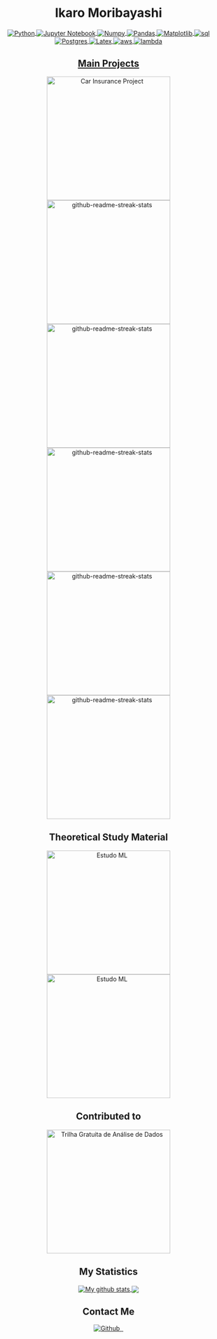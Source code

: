 <div align="center">
    <h1 style="font-weight: bold;">Ikaro Moribayashi</h1>
</div>

<div align="center">
  <a href="https://github-readme-stats.vercel.app/api?username=ikaromm&show_icons=true&theme=dracula&count_private=true"> 
</div>

<div align="center">
  <img align="center" alt="Python" src="https://img.shields.io/badge/Python-14354C?style=for-the-badge&logo=python&logoColor=white" />
  <img align="center" alt="Jupyter Notebook" src="https://img.shields.io/badge/jupyter-%23FA0F00.svg?style=for-the-badge&logo=jupyter&logoColor=white" />
  <img align="center" alt="Numpy" src="https://img.shields.io/badge/numpy-%23013243.svg?style=for-the-badge&logo=numpy&logoColor=white" />
  <img align="center" alt="Pandas" src="https://img.shields.io/badge/pandas-%23150458.svg?style=for-the-badge&logo=pandas&logoColor=white" />
  <img align="center" alt="Matplotlib" src="https://img.shields.io/badge/Matplotlib-%23ffffff.svg?style=for-the-badge&logo=Matplotlib&logoColor=black" />
  <img align="center" alt="sql" src="https://img.shields.io/badge/MySQL-4479A1.svg?style=for-the-badge&logo=MySQL&logoColor=white" />
  <img align="center" alt="Postgres" src="https://img.shields.io/badge/postgres-%23316192.svg?style=for-the-badge&logo=postgresql&logoColor=white" />
  <img align="center" alt="Latex" src="https://img.shields.io/badge/LaTeX-008080.svg?style=for-the-badge&logo=LaTeX&logoColor=white" />
  <img align="center" alt="aws" src="https://img.shields.io/badge/Amazon%20AWS-232F3E.svg?style=for-the-badge&logo=Amazon-AWS&logoColor=white" />
  <img align="center" alt="lambda" src="https://img.shields.io/badge/AWS%20Lambda-FF9900.svg?style=for-the-badge&logo=AWS-Lambda&logoColor=white" />
</div>

  <div align="center">
    <h2 style="font-weight: bold;">Main Projects</h2>
</div>
<div align="center">
        <a href="https://github.com/ikaromm/Car-Insurance-Project">
        <img width="282" src="https://denvercoder1-github-readme-stats.vercel.app/api/pin/?username=ikaromm&repo=Car-Insurance-Project&theme=dark&hide_border=true" alt="Car Insurance Project">
    </a>
    <a href="https://github.com/ikaromm/HS_Airbnb_Rio">
        <img width="282"
            src="https://denvercoder1-github-readme-stats.vercel.app/api/pin/?username=ikaromm&repo=HS_Airbnb_Rio&theme=dark&hide_border=true"
            alt="github-readme-streak-stats">
        </a>
    <div align="center">
        <a href="https://github.com/ikaromm/stonks_analytics_scraper">
        <img width="282"
            src="https://denvercoder1-github-readme-stats.vercel.app/api/pin/?username=ikaromm&repo=stonks_analytics_scraper&theme=dark&hide_border=true"
            alt="github-readme-streak-stats">
        </a>
        <a href="https://github.com/ikaromm/stonks_analytics_analysis_ML">
        <img width="282"
            src="https://denvercoder1-github-readme-stats.vercel.app/api/pin/?username=ikaromm&repo=stonks_analytics_analysis_ML&theme=dark&hide_border=true"
            alt="github-readme-streak-stats">
        </a>
    <div align="center">
            <a href="https://github.com/ikaromm/Graficos-TCC-Stratiomyidae">
        <img width="282"
            src="https://denvercoder1-github-readme-stats.vercel.app/api/pin/?username=ikaromm&repo=Graficos-TCC-Stratiomyidae&theme=dark&hide_border=true"
            alt="github-readme-streak-stats">
    </a>
    <a href="https://github.com/ikaromm/OLD_Stonks-Analitycs">
        <img width="282"
            src="https://denvercoder1-github-readme-stats.vercel.app/api/pin/?username=ikaromm&repo=OLD_Stonks-Analitycs&theme=dark&hide_border=true"
            alt="github-readme-streak-stats">
   </a>  
</div>

## Theoretical Study Material
<div align="center">
    <a href="https://github.com/ikaromm/ML_Study">
        <img width="282" src="https://denvercoder1-github-readme-stats.vercel.app/api/pin/?username=ikaromm&repo=ML_Study&theme=dark&hide_border=true" alt="Estudo ML">
    </a>
        <a href="https://github.com/ikaromm/Matplotlib_Study">
        <img width="282" src="https://denvercoder1-github-readme-stats.vercel.app/api/pin/?username=ikaromm&repo=Matplotlib_Study&theme=dark&hide_border=true" alt="Estudo ML">
    </a>
</div>

## Contributed to
<div align="center">
    <a href="https://github.com/ViniciusRaphael/trilha_gratuita_de_analise_de_dados">
        <img width="282" src="https://denvercoder1-github-readme-stats.vercel.app/api/pin/?username=ViniciusRaphael&repo=trilha_gratuita_de_analise_de_dados&theme=dark&hide_border=true" alt="Trilha Gratuita de Análise de Dados">
    </a>
</div>

<div align="center">
    <h2>My Statistics</h2>
    <div>
      <a href="">
        <img align="center"
            src="https://github-readme-stats.vercel.app/api?username=ikaromm&show_icons=true&theme=dark&hide_border=true"
            alt="My github stats" />
        </a>
      <a href="">
        <img align="center"
            src="https://github-readme-stats.vercel.app/api/top-langs/?username=ikaromm&theme=dark&hide_border=true" />
        </a>
    </div>
    </div>
    
<div align="center">
    <h2>Contact Me</h2>
    <div>
        <a href="https://github.com/ikaromm">
            <img alt="Github"
                src="https://img.shields.io/badge/GitHub-%2312100E.svg?&style=for-the-badge&logo=Github&logoColor=white" />
        </a>
        <a href="https://www.linkedin.com/in/ikarom/">
            <img src="https://img.shields.io/badge/LinkedIn-0077B5?style=for-the-badge&logo=linkedin&logoColor=white"
                alt="">
        </a>
        <a href="mailto:ikaromm@hotmail.com">
            <img src="https://img.shields.io/badge/Gmail-D14836?style=for-the-badge&logo=gmail&logoColor=white"
                alt="">
        </a>
    </div>
</div>
